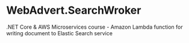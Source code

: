 # WebAdvert.SearchWroker
.NET Core &amp; AWS Microservices course - Amazon Lambda function for writing document to Elastic Search service
